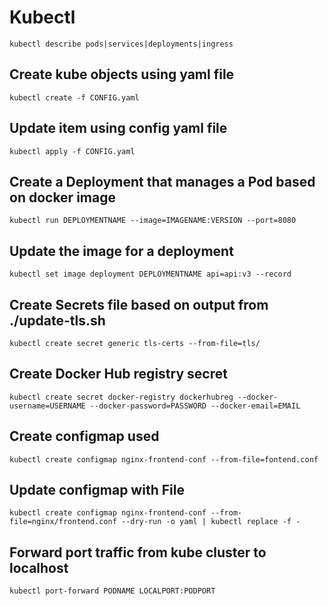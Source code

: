 
# Kubectl
```
kubectl describe pods|services|deployments|ingress
```

## Create kube objects using yaml file
```
kubectl create -f CONFIG.yaml
```

## Update item using config yaml file
```
kubectl apply -f CONFIG.yaml
```

## Create a Deployment that manages a Pod based on docker image
```
kubectl run DEPLOYMENTNAME --image=IMAGENAME:VERSION --port=8080
```

## Update the image for a deployment
```
kubectl set image deployment DEPLOYMENTNAME api=api:v3 --record
```

## Create Secrets file based on output from ./update-tls.sh
```
kubectl create secret generic tls-certs --from-file=tls/
```

## Create Docker Hub registry secret
```
kubectl create secret docker-registry dockerhubreg --docker-username=USERNAME --docker-password=PASSWORD --docker-email=EMAIL
```

## Create configmap used
```
kubectl create configmap nginx-frontend-conf --from-file=fontend.conf
```

## Update configmap with File
```
kubectl create configmap nginx-frontend-conf --from-file=nginx/frontend.conf --dry-run -o yaml | kubectl replace -f -
```

## Forward port traffic from kube cluster to localhost
```
kubectl port-forward PODNAME LOCALPORT:PODPORT
```